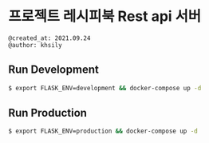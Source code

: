 # 프로젝트 레시피북 Rest api 서버

```
@created_at: 2021.09.24
@author: khsily
```


## Run Development
```bash
$ export FLASK_ENV=development && docker-compose up -d
```

## Run Production
```bash
$ export FLASK_ENV=production && docker-compose up -d
```